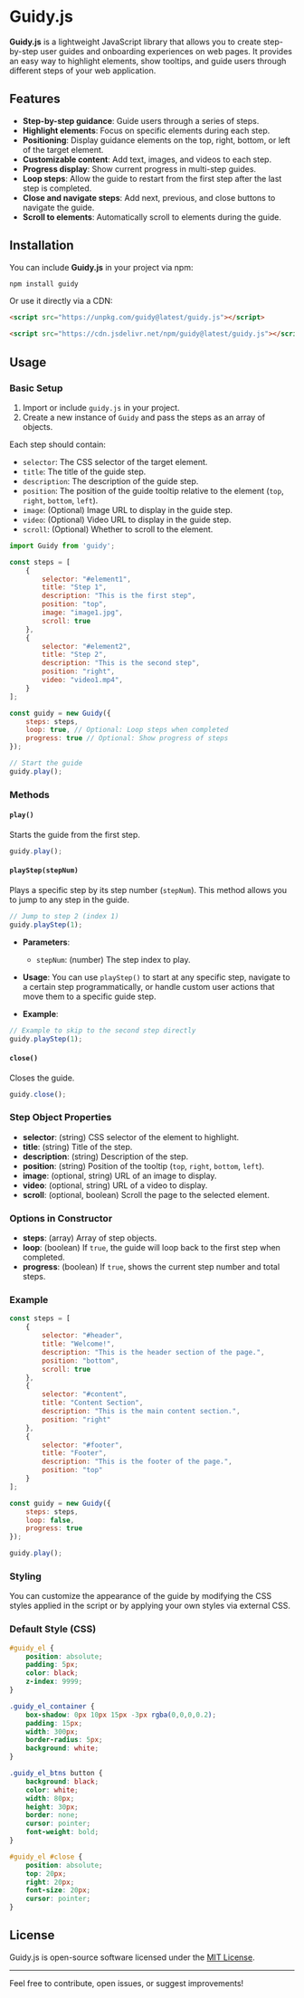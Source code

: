 # Guidy.js

**Guidy.js** is a lightweight JavaScript library that allows you to create step-by-step user guides and onboarding experiences on web pages. It provides an easy way to highlight elements, show tooltips, and guide users through different steps of your web application.

## Features
- **Step-by-step guidance**: Guide users through a series of steps.
- **Highlight elements**: Focus on specific elements during each step.
- **Positioning**: Display guidance elements on the top, right, bottom, or left of the target element.
- **Customizable content**: Add text, images, and videos to each step.
- **Progress display**: Show current progress in multi-step guides.
- **Loop steps**: Allow the guide to restart from the first step after the last step is completed.
- **Close and navigate steps**: Add next, previous, and close buttons to navigate the guide.
- **Scroll to elements**: Automatically scroll to elements during the guide.
  
## Installation

You can include **Guidy.js** in your project via npm:

```bash
npm install guidy
```

Or use it directly via a CDN:

```html
<script src="https://unpkg.com/guidy@latest/guidy.js"></script>
```
```html
<script src="https://cdn.jsdelivr.net/npm/guidy@latest/guidy.js"></script>
```

## Usage

### Basic Setup

1. Import or include `guidy.js` in your project.
2. Create a new instance of `Guidy` and pass the steps as an array of objects.

Each step should contain:
- `selector`: The CSS selector of the target element.
- `title`: The title of the guide step.
- `description`: The description of the guide step.
- `position`: The position of the guide tooltip relative to the element (`top`, `right`, `bottom`, `left`).
- `image`: (Optional) Image URL to display in the guide step.
- `video`: (Optional) Video URL to display in the guide step.
- `scroll`: (Optional) Whether to scroll to the element.

```javascript
import Guidy from 'guidy';

const steps = [
    {
        selector: "#element1",
        title: "Step 1",
        description: "This is the first step",
        position: "top",
        image: "image1.jpg",
        scroll: true
    },
    {
        selector: "#element2",
        title: "Step 2",
        description: "This is the second step",
        position: "right",
        video: "video1.mp4",
    }
];

const guidy = new Guidy({
    steps: steps,
    loop: true, // Optional: Loop steps when completed
    progress: true // Optional: Show progress of steps
});

// Start the guide
guidy.play();
```

### Methods

#### `play()`
Starts the guide from the first step.

```javascript
guidy.play();
```

#### `playStep(stepNum)`
Plays a specific step by its step number (`stepNum`). This method allows you to jump to any step in the guide.

```javascript
// Jump to step 2 (index 1)
guidy.playStep(1);
```

- **Parameters**:
  - `stepNum`: (number) The step index to play.
  
- **Usage**:
  You can use `playStep()` to start at any specific step, navigate to a certain step programmatically, or handle custom user actions that move them to a specific guide step.

- **Example**:

```javascript
// Example to skip to the second step directly
guidy.playStep(1);
```

#### `close()`
Closes the guide.

```javascript
guidy.close();
```

### Step Object Properties

- **selector**: (string) CSS selector of the element to highlight.
- **title**: (string) Title of the step.
- **description**: (string) Description of the step.
- **position**: (string) Position of the tooltip (`top`, `right`, `bottom`, `left`).
- **image**: (optional, string) URL of an image to display.
- **video**: (optional, string) URL of a video to display.
- **scroll**: (optional, boolean) Scroll the page to the selected element.

### Options in Constructor

- **steps**: (array) Array of step objects.
- **loop**: (boolean) If `true`, the guide will loop back to the first step when completed.
- **progress**: (boolean) If `true`, shows the current step number and total steps.

### Example

```javascript
const steps = [
    {
        selector: "#header",
        title: "Welcome!",
        description: "This is the header section of the page.",
        position: "bottom",
        scroll: true
    },
    {
        selector: "#content",
        title: "Content Section",
        description: "This is the main content section.",
        position: "right"
    },
    {
        selector: "#footer",
        title: "Footer",
        description: "This is the footer of the page.",
        position: "top"
    }
];

const guidy = new Guidy({
    steps: steps,
    loop: false,
    progress: true
});

guidy.play();
```

### Styling

You can customize the appearance of the guide by modifying the CSS styles applied in the script or by applying your own styles via external CSS.

### Default Style (CSS)

```css
#guidy_el {
    position: absolute;
    padding: 5px;
    color: black;
    z-index: 9999;
}

.guidy_el_container {
    box-shadow: 0px 10px 15px -3px rgba(0,0,0,0.2);
    padding: 15px;
    width: 300px;
    border-radius: 5px;
    background: white;
}

.guidy_el_btns button {
    background: black;
    color: white;
    width: 80px;
    height: 30px;
    border: none;
    cursor: pointer;
    font-weight: bold;
}

#guidy_el #close {
    position: absolute;
    top: 20px;
    right: 20px;
    font-size: 20px;
    cursor: pointer;
}
```

## License

Guidy.js is open-source software licensed under the [MIT License](https://opensource.org/licenses/MIT).

---

Feel free to contribute, open issues, or suggest improvements!

